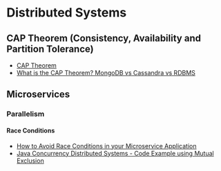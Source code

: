 # Distributed Systems

## CAP Theorem (Consistency, Availability and Partition Tolerance)
- [CAP Theorem](https://www.ibm.com/cloud/learn/cap-theorem)
- [What is the CAP Theorem? MongoDB vs Cassandra vs RDBMS](https://bikas-katwal.medium.com/mongodb-vs-cassandra-vs-rdbms-where-do-they-stand-in-the-cap-theorem-1bae779a7a15)

## Microservices

### Parallelism

#### Race Conditions
- [How to Avoid Race Conditions in your Microservice Application](https://blog.avenuecode.com/how-to-avoid-race-conditions-in-your-microservice-application)
- [Java Concurrency Distributed Systems - Code Example using Mutual Exclusion](https://gitlab.com/avenuecode/java-concurrency-distributed-systems)
